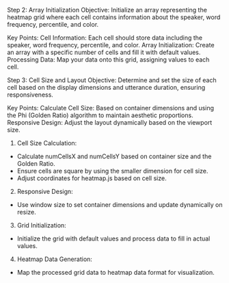 Step 2: Array Initialization
Objective: Initialize an array representing the heatmap grid where each cell contains information about the speaker, word frequency, percentile, and color.

Key Points:
Cell Information: Each cell should store data including the speaker, word frequency, percentile, and color.
Array Initialization: Create an array with a specific number of cells and fill it with default values.
Processing Data: Map your data onto this grid, assigning values to each cell.

Step 3: Cell Size and Layout
Objective: Determine and set the size of each cell based on the display dimensions and utterance duration, ensuring responsiveness.

Key Points:
Calculate Cell Size: Based on container dimensions and using the Phi (Golden Ratio) algorithm to maintain aesthetic proportions.
Responsive Design: Adjust the layout dynamically based on the viewport size.

1. Cell Size Calculation:

- Calculate numCellsX and numCellsY based on container size and the Golden Ratio.
- Ensure cells are square by using the smaller dimension for cell size.
- Adjust coordinates for heatmap.js based on cell size.

2. Responsive Design:

- Use window size to set container dimensions and update dynamically on resize.

3. Grid Initialization:

- Initialize the grid with default values and process data to fill in actual values.

4. Heatmap Data Generation:

- Map the processed grid data to heatmap data format for visualization.
